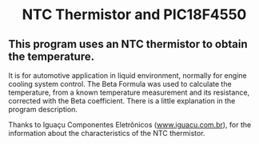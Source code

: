 
# <h1 align="center"> NTC Thermistor and PIC18F4550

## This program uses an NTC thermistor to obtain the temperature.

It is for automotive application in liquid environment, normally for engine cooling system control.
The Beta Formula was used to calculate the temperature, from a known temperature measurement and its resistance, corrected with the Beta coefficient.
There is a little explanation in the program description.

Thanks to Iguaçu Componentes Eletrônicos (www.iguacu.com.br), for the information about the characteristics of the NTC thermistor.


 

